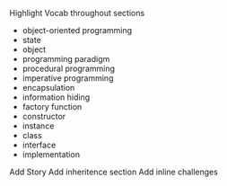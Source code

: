Highlight Vocab throughout sections

- object-oriented programming
- state
- object
- programming paradigm
- procedural programming
- imperative programming
- encapsulation
- information hiding
- factory function
- constructor
- instance
- class
- interface
- implementation

Add Story
Add inheritence section
Add inline challenges
